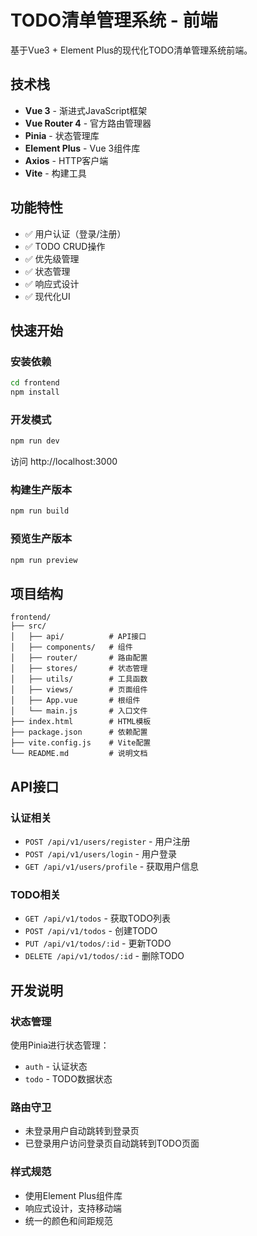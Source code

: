 # TODO清单管理系统 - 前端

基于Vue3 + Element Plus的现代化TODO清单管理系统前端。

## 技术栈

- **Vue 3** - 渐进式JavaScript框架
- **Vue Router 4** - 官方路由管理器
- **Pinia** - 状态管理库
- **Element Plus** - Vue 3组件库
- **Axios** - HTTP客户端
- **Vite** - 构建工具

## 功能特性

- ✅ 用户认证（登录/注册）
- ✅ TODO CRUD操作
- ✅ 优先级管理
- ✅ 状态管理
- ✅ 响应式设计
- ✅ 现代化UI

## 快速开始

### 安装依赖

```bash
cd frontend
npm install
```

### 开发模式

```bash
npm run dev
```

访问 http://localhost:3000

### 构建生产版本

```bash
npm run build
```

### 预览生产版本

```bash
npm run preview
```

## 项目结构

```
frontend/
├── src/
│   ├── api/          # API接口
│   ├── components/   # 组件
│   ├── router/       # 路由配置
│   ├── stores/       # 状态管理
│   ├── utils/        # 工具函数
│   ├── views/        # 页面组件
│   ├── App.vue       # 根组件
│   └── main.js       # 入口文件
├── index.html        # HTML模板
├── package.json      # 依赖配置
├── vite.config.js    # Vite配置
└── README.md         # 说明文档
```

## API接口

### 认证相关
- `POST /api/v1/users/register` - 用户注册
- `POST /api/v1/users/login` - 用户登录
- `GET /api/v1/users/profile` - 获取用户信息

### TODO相关
- `GET /api/v1/todos` - 获取TODO列表
- `POST /api/v1/todos` - 创建TODO
- `PUT /api/v1/todos/:id` - 更新TODO
- `DELETE /api/v1/todos/:id` - 删除TODO

## 开发说明

### 状态管理

使用Pinia进行状态管理：

- `auth` - 认证状态
- `todo` - TODO数据状态

### 路由守卫

- 未登录用户自动跳转到登录页
- 已登录用户访问登录页自动跳转到TODO页面

### 样式规范

- 使用Element Plus组件库
- 响应式设计，支持移动端
- 统一的颜色和间距规范
